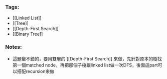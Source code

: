 ### Tags:
- [[Linked List]]
- [[Tree]]
- [[Depth-First Search]]
- [[Binary Tree]]
### Notes:
- 這題蠻不錯的，要用雙層的 [[Depth-First Search]] 來做，先針對原本的樹找第一個matched node，再把那個子樹跟linked list做一次DFS，後面這part可以搭配recursion來做